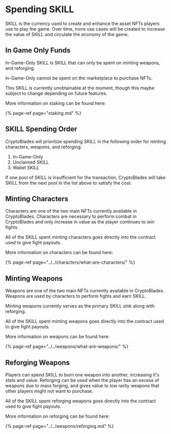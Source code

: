 # Spending SKILL

SKILL is the currency used to create and enhance the asset NFTs players use to play the game. Over time, more use cases will be created to increase the value of SKILL and circulate the economy of the game.

## In Game Only Funds

In-Game-Only SKILL is SKILL that can only be spent on minting weapons, and reforging.

In-Game-Only cannot be spent on the marketplace to purchase NFTs.

This SKILL is currently unobtainable at the moment, though this maybe subject to change depending on future features.

More information on staking can be found here:

{% page-ref page="staking.md" %}

## SKILL Spending Order

CryptoBlades will prioritize spending SKILL in the following order for minting characters, weapons, and reforging:

1. In-Game-Only
2. Unclaimed SKILL
3. Wallet SKILL

If one pool of SKILL is insufficient for the transaction, CryptoBlades will take SKILL from the next pool in the list above to satisfy the cost.

## Minting Characters

Characters are one of the two main NFTs currently available in CryptoBlades. Characters are necessary to perform combat in CryptoBlades and only increase in value as the player continues to win fights.

All of the SKILL spent minting characters goes directly into the contract used to give fight payouts.

More information on characters can be found here:

{% page-ref page="../../characters/what-are-characters/" %}

## Minting Weapons

Weapons are one of the two main NFTs currently available in CryptoBlades. Weapons are used by characters to perform fights and earn SKILL.

Minting weapons currently serves as the primary SKILL sink along with reforging.

All of the SKILL spent minting weapons goes directly into the contract used to give fight payouts.

More information on weapons can be found here:

{% page-ref page="../../weapons/what-are-weapons/" %}

## Reforging Weapons

Players can spend SKILL to burn one weapon into another, increasing it's stats and value. Reforging can be used when the player has an excess of weapons due to mass forging, and gives value to low rarity weapons that other players might not want to purchase.

All of the SKILL spent reforging weapons goes directly into the contract used to give fight payouts.

More information on reforging can be found here:

{% page-ref page="../../weapons/reforging.md" %}

